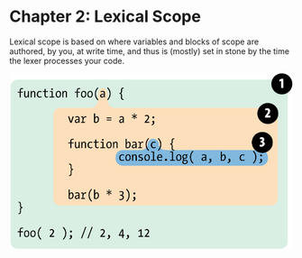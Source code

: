 # Chapter 2: Lexical Scope

<p>Lexical scope is based on where variables and blocks of scope are authored, by you, at write time, and thus is (mostly) set in stone by the time the lexer processes your code.</p>



<img src="img/ch2/fig1.png" style="display: block; margin: 0 auto;" width="500">

